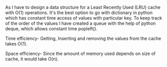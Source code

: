 As I have to design a data structure for a Least Recently Used (LRU) cache with O(1) operations. It's the best option to go with dictionary in python which has constant time access of values with particular key. To keep track of the order of the values I have created a queue with the help of python deque, which allows constant time popleft().

Time efficiency- Getting, Inserting and removing the values from the cache takes O(1).

Space efficiency- Since the amount of memory used depends on size of cache, it would take O(n).